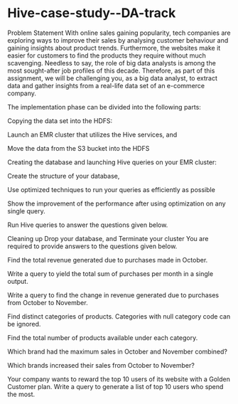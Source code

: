 # Hive-case-study--DA-track
Problem Statement
With online sales gaining popularity, tech companies are exploring ways to improve their sales by analysing customer behaviour and gaining insights about product trends. Furthermore, the websites make it easier for customers to find the products they require without much scavenging. Needless to say, the role of big data analysts is among the most sought-after job profiles of this decade. Therefore, as part of this assignment, we will be challenging you, as a big data analyst, to extract data and gather insights from a real-life data set of an e-commerce company.

The implementation phase can be divided into the following parts:

Copying the data set into the HDFS:

Launch an EMR cluster that utilizes the Hive services, and

Move the data from the S3 bucket into the HDFS 

Creating the database and launching Hive queries on your EMR cluster:

Create the structure of your database, 

Use optimized techniques to run your queries as efficiently as possible

Show the improvement of the performance after using optimization on any single query.

Run Hive queries to answer the questions given below.

Cleaning up
Drop your database, and
Terminate your cluster 
You are required to provide answers to the questions given below.

Find the total revenue generated due to purchases made in October.

Write a query to yield the total sum of purchases per month in a single output. 

Write a query to find the change in revenue generated due to purchases from October to November.

Find distinct categories of products. Categories with null category code can be ignored.

Find the total number of products available under each category.

Which brand had the maximum sales in October and November combined?

Which brands increased their sales from October to November?

Your company wants to reward the top 10 users of its website with a Golden Customer plan. Write a query to generate a list of top 10 users who spend the most.
















